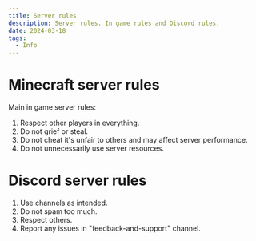 ```yaml
---
title: Server rules
description: Server rules. In game rules and Discord rules.
date: 2024-03-18
tags:
  - Info
---
```


# Minecraft server rules

Main in game server rules:

1. Respect other players in everything.
2. Do not grief or steal.
3. Do not cheat it's unfair to others and may affect server performance.
4. Do not unnecessarily use server resources.

# Discord server rules

1. Use channels as intended.
2. Do not spam too much.
3. Respect others.
4. Report any issues in "feedback-and-support" channel.
